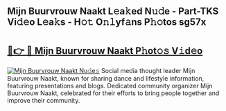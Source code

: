 ## Mijn Buurvrouw Naakt L𝚎a𝚔ed N𝚞𝚍e - Part-TKS Vi𝚍𝚎o L𝚎a𝚔s - H𝚘𝚝 O𝚗𝚕yf𝚊ns P𝚑𝚘tos sg57x

# <h2><a href="http://kf0dl0.oniu.top/?m=Mijn+Buurvrouw+Naakt">🔗👉 🔴 Mijn Buurvrouw Naakt P𝚑ot𝚘𝚜 V𝚒d𝚎o</a></h2>

[![Mijn Buurvrouw Naakt Nu𝚍e𝚜](https://i.imgur.com/0qMVB7G.gif)](http://kf0dl0.oniu.top/?m=Mijn+Buurvrouw+Naakt)
Social media thought leader Mijn Buurvrouw Naakt, known for sharing dance and lifestyle information, featuring presentations and blogs. Dedicated community organizer Mijn Buurvrouw Naakt, celebrated for their efforts to bring people together and improve their community.  
